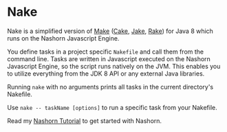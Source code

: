 Nake
===========

Nake is a simplified version of [Make](https://www.gnu.org/software/make/) ([Cake](http://coffeescript.org/documentation/docs/cake.html), [Jake](https://github.com/280north/jake), [Rake](http://rake.rubyforge.org/)) for Java 8 which runs on the Nashorn Javascript Engine.

You define tasks in a project specific `Nakefile` and call them from the command line. Tasks are written in Javascript executed on the Nashorn Javascript Engine, so the script runs natively on the JVM. This enables you to utilize everything from the JDK 8 API or any external Java libraries.

Running `nake` with no arguments prints all tasks in the current directory's Nakefile.

Use `nake -- taskName [options]` to run a specific task from your Nakefile.

Read my [Nashorn Tutorial](http://winterbe.com/posts/2014/04/05/java8-nashorn-tutorial/) to get started with Nashorn.
